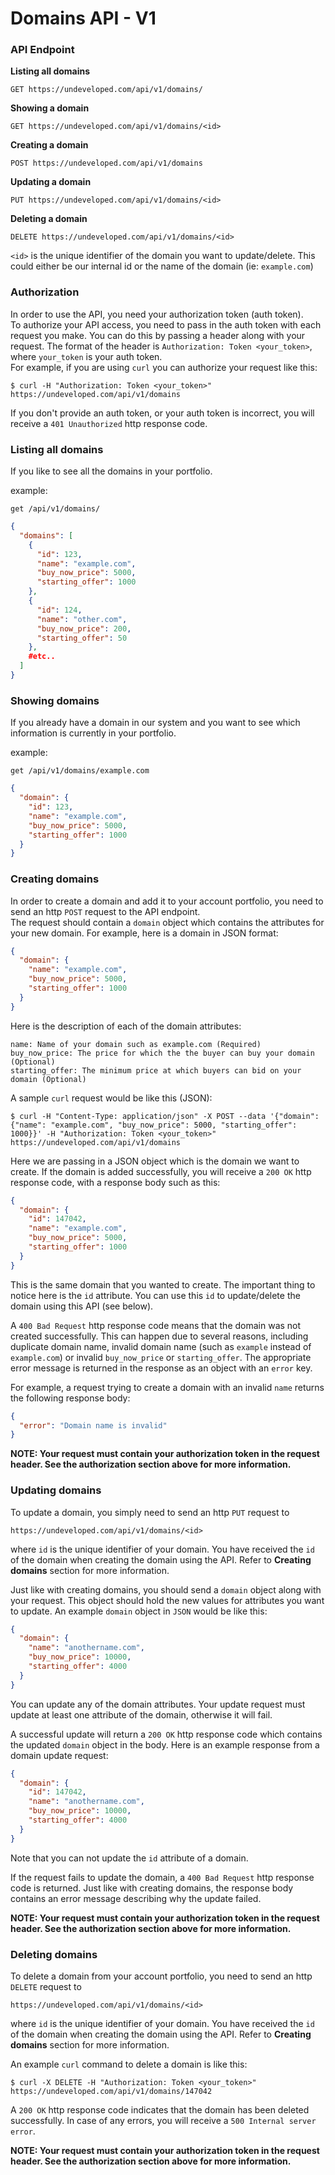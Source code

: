 # Domains API - V1
### API Endpoint
**Listing all domains**

    GET https://undeveloped.com/api/v1/domains/

**Showing a domain**

    GET https://undeveloped.com/api/v1/domains/<id>

**Creating a domain**

    POST https://undeveloped.com/api/v1/domains

**Updating a domain**

    PUT https://undeveloped.com/api/v1/domains/<id>

**Deleting a domain**

    DELETE https://undeveloped.com/api/v1/domains/<id>

`<id>` is the unique identifier of the domain you want to update/delete.
This could either be our internal id or the name of the domain (ie: `example.com`)

### Authorization
In order to use the API, you need your authorization token (auth token).  
To authorize your API access, you need to pass in the auth token with each request you make. You can do this by passing a header along with your request. The format of the header is `Authorization: Token <your_token>`, where `your_token` is your auth token.  
For example, if you are using `curl` you can authorize your request like this:

    $ curl -H "Authorization: Token <your_token>" https://undeveloped.com/api/v1/domains

If you don't provide an auth token, or your auth token is incorrect, you will receive a `401 Unauthorized` http response code.

### Listing all domains
If you like to see all the domains in your portfolio.

example:
```
get /api/v1/domains/
```
```json
{
  "domains": [
    {
      "id": 123,
      "name": "example.com",
      "buy_now_price": 5000,
      "starting_offer": 1000
    },
    {
      "id": 124,
      "name": "other.com",
      "buy_now_price": 200,
      "starting_offer": 50
    },
    #etc..
  ]
}
```

### Showing domains
If you already have a domain in our system and you want to see which information is currently in your portfolio.

example:
```
get /api/v1/domains/example.com
```
```json
{
  "domain": {
    "id": 123,
    "name": "example.com",
    "buy_now_price": 5000,
    "starting_offer": 1000
  }
}
```

### Creating domains
In order to create a domain and add it to your account portfolio, you need to send an http `POST` request to the API endpoint.  
The request should contain a `domain` object which contains the attributes for your new domain. For example, here is a domain in JSON format:
```json
{
  "domain": {
    "name": "example.com",
    "buy_now_price": 5000,
    "starting_offer": 1000
  }
}
```

Here is the description of each of the domain attributes:

    name: Name of your domain such as example.com (Required)
    buy_now_price: The price for which the the buyer can buy your domain (Optional)
    starting_offer: The minimum price at which buyers can bid on your domain (Optional)

A sample `curl` request would be like this (JSON):

    $ curl -H "Content-Type: application/json" -X POST --data '{"domain": {"name": "example.com", "buy_now_price": 5000, "starting_offer": 1000}}' -H "Authorization: Token <your_token>" https://undeveloped.com/api/v1/domains

Here we are passing in a JSON object which is the domain we want to create. If the domain is added successfully, you will receive a `200 OK` http response code, with a response body such as this:

```json
{
  "domain": {
    "id": 147042,
    "name": "example.com",
    "buy_now_price": 5000,
    "starting_offer": 1000
  }
}
```

This is the same domain that you wanted to create. The important thing to notice here is the `id` attribute. You can use this `id` to update/delete the domain using this API (see below).

A `400 Bad Request` http response code means that the domain was not created successfully. This can happen due to several reasons, including duplicate domain name, invalid domain name (such as `example` instead of `example.com`) or invalid `buy_now_price` or `starting_offer`. The appropriate error message is returned in the response as an object with an `error` key.

For example, a request trying to create a domain with an invalid `name` returns the following response body:

```json
{
  "error": "Domain name is invalid"
}
```


**NOTE: Your request must contain your authorization token in the request header. See the authorization section above for more information.**

### Updating domains
To update a domain, you simply need to send an http `PUT` request to

    https://undeveloped.com/api/v1/domains/<id>

where `id` is the unique identifier of your domain. You have received the `id` of the domain when creating the domain using the API. Refer to **Creating domains** section for more information.

Just like with creating domains, you should send a `domain` object along with your request. This object should hold the new values for attributes you want to update. An example `domain` object in `JSON` would be like this:

```json
{
  "domain": {
    "name": "anothername.com",
    "buy_now_price": 10000,
    "starting_offer": 4000
  }
}
```

You can update any of the domain attributes. Your update request must update at least one attribute of the domain, otherwise it will fail.

A successful update will return a `200 OK` http response code which contains the updated `domain` object in the body. Here is an example response from a domain update request:

```json
{
  "domain": {
    "id": 147042,
    "name": "anothername.com",
    "buy_now_price": 10000,
    "starting_offer": 4000
  }
}
```

Note that you can not update the `id` attribute of a domain.

If the request fails to update the domain, a `400 Bad Request` http response code is returned. Just like with creating domains, the response body contains an error message describing why the update failed.

**NOTE: Your request must contain your authorization token in the request header. See the authorization section above for more information.**

### Deleting domains
To delete a domain from your account portfolio, you need to send an http `DELETE` request to

    https://undeveloped.com/api/v1/domains/<id>

where `id` is the unique identifier of your domain. You have received the `id` of the domain when creating the domain using the API. Refer to **Creating domains** section for more information.

An example `curl` command to delete a domain is like this:

    $ curl -X DELETE -H "Authorization: Token <your_token>" https://undeveloped.com/api/v1/domains/147042

A `200 OK` http response code indicates that the domain has been deleted successfully. In case of any errors, you will receive a `500 Internal server error`.

**NOTE: Your request must contain your authorization token in the request header. See the authorization section above for more information.**
